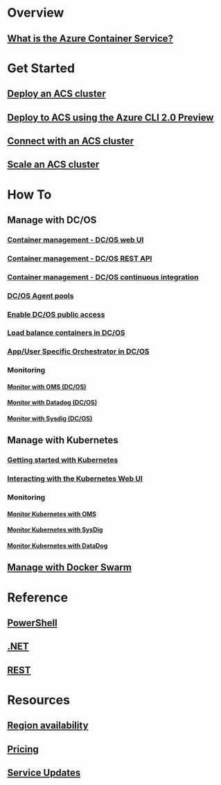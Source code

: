 # Overview
## [What is the Azure Container Service?](container-service-intro.md)
# Get Started
## [Deploy an ACS cluster](container-service-deployment.md)
## [Deploy to ACS using the Azure CLI 2.0 Preview](container-service-create-acs-cluster-cli.md)
## [Connect with an ACS cluster](container-service-connect.md)
## [Scale an ACS cluster](container-service-scale.md)
# How To
## Manage with DC/OS
### [Container management - DC/OS web UI](container-service-mesos-marathon-ui.md)
### [Container management - DC/OS REST API](container-service-mesos-marathon-rest.md)
### [Container management - DC/OS continuous integration](container-service-setup-ci-cd.md)
### [DC/OS Agent pools](container-service-dcos-agents.md)
### [Enable DC/OS public access](container-service-enable-public-access.md)
### [Load balance containers in DC/OS](container-service-load-balancing.md)
### [App/User Specific Orchestrator in DC/OS](container-service-application-specific-marathon.md)
### Monitoring
#### [Monitor with OMS (DC/OS)](container-service-monitoring-oms.md)
#### [Monitor with Datadog (DC/OS)](container-service-monitoring.md)
#### [Monitor with Sysdig (DC/OS)](container-service-monitoring-sysdig.md)
## Manage with Kubernetes
### [Getting started with Kubernetes](container-service-kubernetes-walkthrough.md)
### [Interacting with the Kubernetes Web UI](container-service-kubernetes-ui.md)
### Monitoring
#### [Monitor Kubernetes with OMS](container-service-kubernetes-oms.md)
#### [Monitor Kubernetes with SysDig](container-service-kubernetes-sysdig.md)
#### [Monitor Kubernetes with DataDog](container-service-kubernetes-datadog.md)
## [Manage with Docker Swarm](container-service-docker-swarm.md)
# Reference
## [PowerShell](/powershell/resourcemanager/azurerm.compute/v2.3.0/azurerm.compute)
## [.NET](/dotnet/api/microsoft.azure.management.compute.models)
## [REST](/rest/api/compute/containerservices)
# Resources
## [Region availability](https://azure.microsoft.com/regions/services/)
## [Pricing](https://azure.microsoft.com/pricing/details/container-service/)
## [Service Updates](https://azure.microsoft.com/en-us/updates/?product=container-service&updatetype=&platform=)
